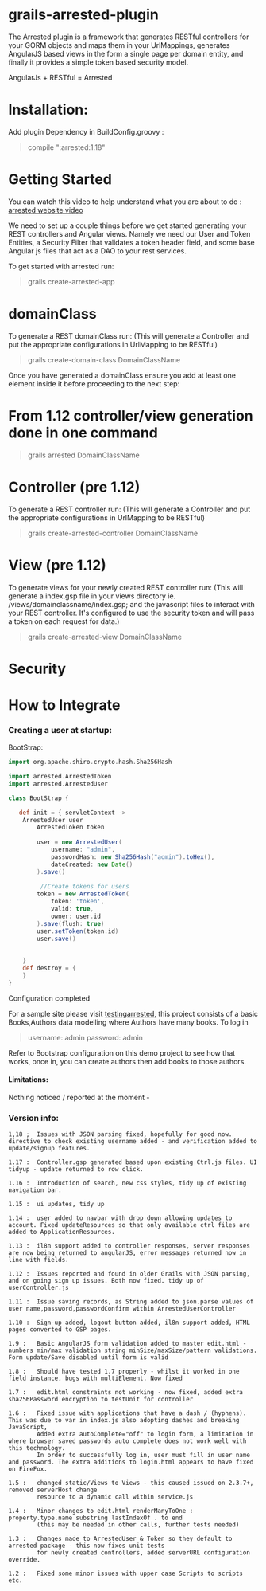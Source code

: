 grails-arrested-plugin
======================

The Arrested plugin is a framework that generates RESTful controllers for your GORM objects and maps them in your UrlMappings, generates AngularJS based views in the form a single page per domain entity, and finally it provides a simple token based security model.

AngularJs + RESTful = Arrested


# Installation:

Add plugin Dependency in BuildConfig.groovy :
>compile ":arrested:1.18"


# Getting Started

You can watch this video to help understand what you are about to do : [arrested website video](https://www.youtube.com/watch?v=popG4gucZ0Y)


We need to set up a couple things before we get started generating your REST controllers and Angular views.  Namely we need our User and Token Entities, a Security Filter that validates a token header field, and some base Angular js files that act as a DAO to your rest services.

To get started with arrested run:

> grails create-arrested-app


# domainClass 
To generate a REST domainClass run: 
(This will generate a Controller and put the appropriate configurations in UrlMapping to be RESTful)
> grails create-domain-class DomainClassName

Once you have generated a domainClass ensure you add at least one element inside it before proceeding to the next step:


# From 1.12 controller/view generation done in one command
> grails arrested DomainClassName



# Controller (pre 1.12) 

To generate a REST controller run: 
(This will generate a Controller and put the appropriate configurations in UrlMapping to be RESTful)

> grails create-arrested-controller DomainClassName

# View (pre 1.12)
To generate views for your newly created REST controller run: 
(This will generate a index.gsp file in your views directory ie. /views/domainclassname/index.gsp; and the javascript files to interact with your REST controller.  It's configured to use the security token and will pass a token on each request for data.)

> grails create-arrested-view DomainClassName



# Security


# How to Integrate

### Creating a user at startup:



BootStrap:
```groovy
import org.apache.shiro.crypto.hash.Sha256Hash

import arrested.ArrestedToken
import arrested.ArrestedUser

class BootStrap {

   def init = { servletContext ->
	ArrestedUser user
		ArrestedToken token
		
		user = new ArrestedUser(
			username: "admin",
			passwordHash: new Sha256Hash("admin").toHex(),
			dateCreated: new Date()
		).save()
		
		 //Create tokens for users
		token = new ArrestedToken(
			token: 'token',
			valid: true,
			owner: user.id
		).save(flush: true)
		user.setToken(token.id)
		user.save()
		
    
    }
    def destroy = {
    }
}
```



Configuration completed

For a sample site please visit [testingarrested](https://github.com/vahidhedayati/testingarrested), this project consists of a basic Books,Authors data modelling where 
Authors have many books. To log in 
>username:  admin
>password:  admin

Refer to Bootstrap configuration on this demo project to see how that works, once in, you can create authors then add books to those authors.
  


#### Limitations:
Nothing noticed / reported at the moment - 


### Version info:

```
1,18 ; 	Issues with JSON parsing fixed, hopefully for good now. directive to check existing username added - and verification added to update/signup features.

1.17 :	Controller.gsp generated based upon existing Ctrl.js files. UI tidyup - update returned to row click.

1.16 : 	Introduction of search, new css styles, tidy up of existing navigation bar.

1.15 :	ui updates, tidy up

1.14 :	user added to navbar with drop down allowing updates to account. Fixed updateResources so that only available ctrl files are added to ApplicationResources.

1.13 : 	il8n support added to controller responses, server responses are now being returned to angularJS, error messages returned now in line with fields.

1.12 : 	Issues reported and found in older Grails with JSON parsing, and on going sign up issues. Both now fixed. tidy up of userController.js

1.11 : 	Issue saving records, as String added to json.parse values of user name,password,passwordConfirm within ArrestedUserController

1.10 : 	Sign-up added, logout button added, il8n support added, HTML pages converted to GSP pages. 	

1.9 : 	Basic AngularJS form validation added to master edit.html - numbers min/max validation string minSize/maxSize/pattern validations. Form update/Save disabled until form is valid

1.8 :	Should have tested 1.7 properly - whilst it worked in one field instance, bugs with multiElement. Now fixed

1.7 :	edit.html constraints not working - now fixed, added extra sha256Password encryption to testUnit for controller

1.6 : 	Fixed issue with applications that have a dash / (hyphens). This was due to var in index.js also adopting dashes and breaking JavaScript, 
		Added extra autoComplete="off" to login form, a limitation in where browser saved passwords auto complete does not work well with this technology.
		In order to successfully log in, user must fill in user name and password. The extra additions to login.html appears to have fixed on FireFox. 

1.5 : 	changed static/Views to Views - this caused issued on 2.3.7+, removed serverHost change
		resource to a dynamic call within service.js
		
1.4 : 	Minor changes to edit.html renderManyToOne : property.type.name substring lastIndexOf . to end 
		(this may be needed in other calls, further tests needed)
		
1.3 : 	Changes made to ArrestedUser & Token so they default to arrested package - this now fixes unit tests 
		for newly created controllers, added serverURL configuration override.
		
1.2 : 	Fixed some minor issues with upper case Scripts to scripts etc.
``` 

